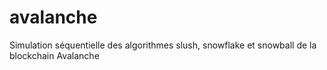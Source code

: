 # avalanche
Simulation séquentielle des algorithmes slush, snowflake et snowball de la blockchain Avalanche

